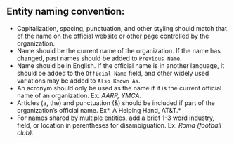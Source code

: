## Entity naming convention:

- Capitalization, spacing, punctuation, and other styling should match that of the name on the official website or other page controlled by the organization.
- Name should be the current name of the organization.  If the name has changed, past names should be added to `Previous Name`.
- Name should be in English.  If the official name is in another language, it should be added to the `Official Name` field, and other widely used variations may be added to `Also Known As`.
- An acronym should only be used as the name if it is the current official name of an organization.  Ex. *AARP, YMCA*.
- Articles (a, the) and punctuation (&) should be included if part of the organization’s official name.  Ex*. A Helping Hand, AT&T.*
- For names shared by multiple entities, add a brief 1-3 word industry, field, or location in parentheses for disambiguation.  Ex. *Roma (football club).*
